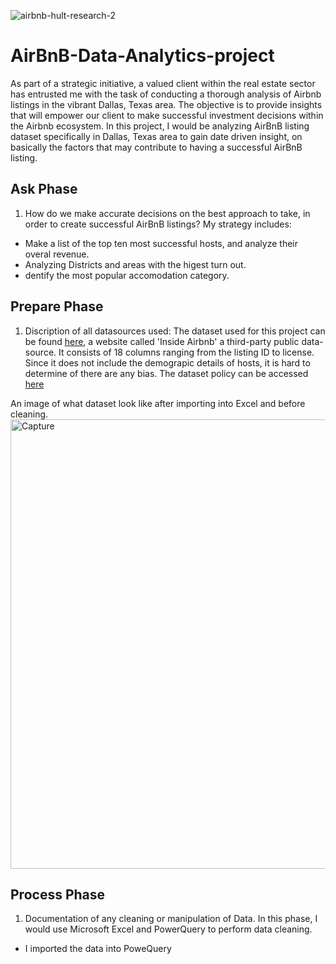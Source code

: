 ![airbnb-hult-research-2](https://github.com/UgoDaves/AirBnB-Data-Analytics-project/assets/152723434/c590446f-4803-47fb-b5bd-da4b7bc89609)
# AirBnB-Data-Analytics-project
As part of a strategic initiative, a valued client within the real estate sector has entrusted me with the task of conducting a thorough analysis of Airbnb listings in the vibrant Dallas, Texas area. The objective is to provide insights that will empower our client to make successful investment decisions within the Airbnb ecosystem.
In this project, I would be analyzing AirBnB listing dataset specifically in Dallas, Texas area to gain date driven insight, on basically the factors that may contribute to having a successful AirBnB listing.

## Ask Phase
1. How do we make accurate decisions on the best approach to take, in order to create successful AirBnB listings? 
My strategy includes:
-  Make a list of the top ten most successful hosts, and analyze their overal revenue.
-  Analyzing Districts and areas with the higest turn out.
-   dentify the most popular accomodation category.

## Prepare Phase
1. Discription of all datasources used:
The dataset used for this project can be found [here](http://insideairbnb.com/get-the-data/), a website called 'Inside Airbnb' a third-party public data-source. It consists of 18 columns ranging from the listing ID to license. Since it does not include the demograpic details of hosts, it is hard to determine of there are any bias. The dataset policy can be accessed [here](http://insideairbnb.com/data-policies)

An image of what dataset look like after importing into Excel and before cleaning.
<img width="719" alt="Capture" src="https://github.com/UgoDaves/AirBnB-Data-Analytics-project/assets/152723434/49fe0669-4ff9-4f16-b9e0-b3de2bf77353">

## Process Phase
1. Documentation of any cleaning or manipulation of Data.
In this phase, I would use Microsoft Excel and PowerQuery to perform data cleaning.
 - I imported the data into PoweQuery
